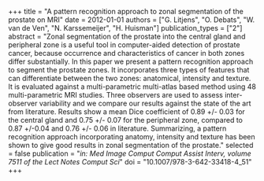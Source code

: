 +++
title = "A pattern recognition approach to zonal segmentation of the prostate on MRI"
date = 2012-01-01
authors = ["G. Litjens", "O. Debats", "W. van de Ven", "N. Karssemeijer", "H. Huisman"]
publication_types = ["2"]
abstract = "Zonal segmentation of the prostate into the central gland and peripheral zone is a useful tool in computer-aided detection of prostate cancer, because occurrence and characteristics of cancer in both zones differ substantially. In this paper we present a pattern recognition approach to segment the prostate zones. It incorporates three types of features that can differentiate between the two zones: anatomical, intensity and texture. It is evaluated against a multi-parametric multi-atlas based method using 48 multi-parametric MRI studies. Three observers are used to assess inter-observer variability and we compare our results against the state of the art from literature. Results show a mean Dice coefficient of 0.89 +/- 0.03 for the central gland and 0.75 +/- 0.07 for the peripheral zone, compared to 0.87 +/-0.04 and 0.76 +/- 0.06 in literature. Summarizing, a pattern recognition approach incorporating anatomy, intensity and texture has been shown to give good results in zonal segmentation of the prostate."
selected = false
publication = "*in: Med Image Comput Comput Assist Interv, volume 7511 of the Lect Notes Comput Sci*"
doi = "10.1007/978-3-642-33418-4_51"
+++

